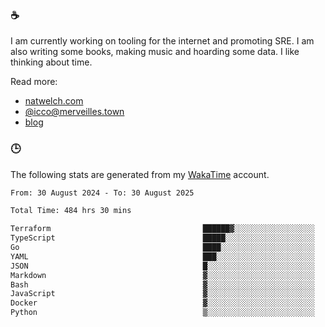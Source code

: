 ### ☕

I am currently working on tooling for the internet and promoting SRE. I am also writing some books, making music and hoarding some data. I like thinking about time.

Read more:

 - [natwelch.com](https://natwelch.com)
 - [@icco@merveilles.town](https://merveilles.town/@icco)
 - [blog](https://writing.natwelch.com)

### 🕒

The following stats are generated from my [WakaTime](https://wakatime.com/@icco) account.

<!--START_SECTION:waka-->

```txt
From: 30 August 2024 - To: 30 August 2025

Total Time: 484 hrs 30 mins

Terraform                                  ██████▓░░░░░░░░░░░░░░░░░░   26.51 %
TypeScript                                 █████░░░░░░░░░░░░░░░░░░░░   19.93 %
Go                                         ████░░░░░░░░░░░░░░░░░░░░░   15.42 %
YAML                                       ███░░░░░░░░░░░░░░░░░░░░░░   11.57 %
JSON                                       █░░░░░░░░░░░░░░░░░░░░░░░░   04.26 %
Markdown                                   ▓░░░░░░░░░░░░░░░░░░░░░░░░   03.05 %
Bash                                       ▓░░░░░░░░░░░░░░░░░░░░░░░░   02.83 %
JavaScript                                 ▓░░░░░░░░░░░░░░░░░░░░░░░░   02.19 %
Docker                                     ▓░░░░░░░░░░░░░░░░░░░░░░░░   02.11 %
Python                                     ▒░░░░░░░░░░░░░░░░░░░░░░░░   01.62 %
```

<!--END_SECTION:waka-->
